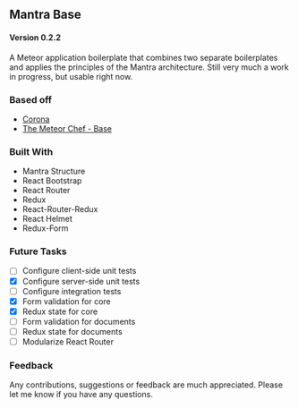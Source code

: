## Mantra Base

#### Version 0.2.2

A Meteor application boilerplate that combines two separate boilerplates and applies
 the principles of the Mantra architecture. Still very much a work in progress,
 but usable right now.

### Based off

* [Corona](https://github.com/cheersjosh/corona)
* [The Meteor Chef - Base](https://github.com/themeteorchef/base)

### Built With

* Mantra Structure
* React Bootstrap
* React Router
* Redux
* React-Router-Redux
* React Helmet
* Redux-Form

### Future Tasks

- [ ] Configure client-side unit tests
- [x] Configure server-side unit tests
- [ ] Configure integration tests
- [x] Form validation for core
- [x] Redux state for core
- [ ] Form validation for documents
- [ ] Redux state for documents
- [ ] Modularize React Router

### Feedback

Any contributions, suggestions or feedback are much appreciated. Please let me know if you have any questions.
